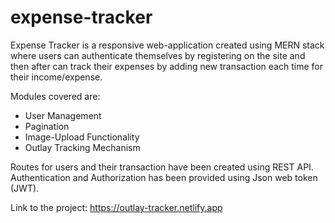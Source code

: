 # expense-tracker
Expense Tracker is a responsive web-application created using MERN stack where users can authenticate themselves by registering on the site and then after can track their expenses by adding new transaction each time for their income/expense. 

Modules covered are:

- User Management
- Pagination
- Image-Upload Functionality
- Outlay Tracking Mechanism

Routes for users and their transaction have been created using REST API. Authentication and Authorization has been provided using Json web token (JWT).

Link to the project: https://outlay-tracker.netlify.app
